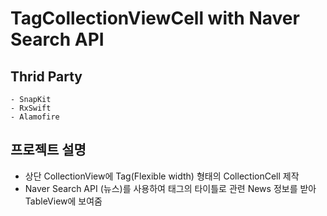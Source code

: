 #  TagCollectionViewCell with Naver Search API
## Thrid Party
    - SnapKit
    - RxSwift
    - Alamofire
## 프로젝트 설명
- 상단 CollectionView에 Tag(Flexible width) 형태의 CollectionCell 제작
- Naver Search API (뉴스)를 사용하여 태그의 타이틀로 관련 News 정보를 받아 TableView에 보여줌

